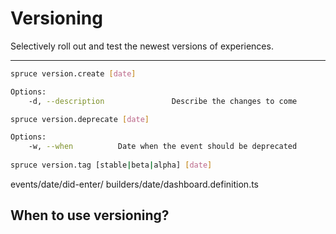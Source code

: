 # Versioning

Selectively roll out and test the newest versions of experiences.
****

```bash
spruce version.create [date]

Options:
	-d, --description				Describe the changes to come

spruce version.deprecate [date]

Options:
	-w, --when			Date when the event should be deprecated
	
spruce version.tag [stable|beta|alpha] [date]
```

events/date/did-enter/
builders/date/dashboard.definition.ts

## When to use versioning?
